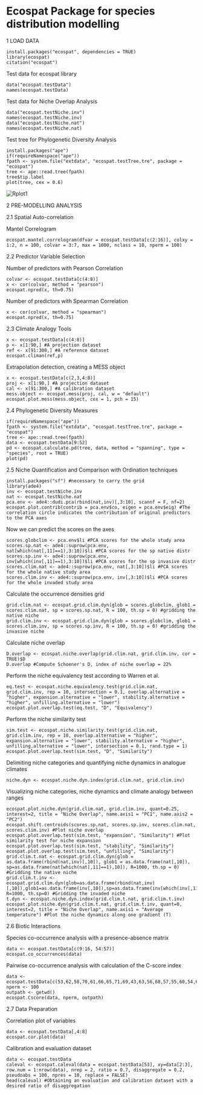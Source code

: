# Ecospat Package for species distribution modelling

1 LOAD DATA

```
install.packages("ecospat", dependencies = TRUE)
library(ecospat)
citation("ecospat")
```
Test data for ecospat library
```
data("ecospat.testData")
names(ecospat.testData)
```
Test data for Niche Overlap Analysis
```
data("ecospat.testNiche.inv")
names(ecospat.testNiche.inv)
data("ecospat.testNiche.nat")
names(ecospat.testNiche.nat)
```
Test tree for Phylogenetic Diversity Analysis
```
install.packages("ape")
if(requireNamespace("ape"))
fpath <- system.file("extdata", "ecospat.testTree.tre", package = "ecospat")
tree <- ape::read.tree(fpath)
tree$tip.label
plot(tree, cex = 0.6)
```
![Rplot1](https://github.com/user-attachments/assets/a004c030-7b66-4be0-b16c-85f3077d857f)

2 PRE-MODELLING ANALYSIS

2.1 Spatial Auto-correlation 

Mantel Correlogram 
```
ecospat.mantel.correlogram(dfvar = ecospat.testData[c(2:16)], colxy = 1:2, n = 100, colvar = 3:7, max = 1000, nclass = 10, nperm = 100)
```
2.2 Predictor Variable Selection

Number of predictors with Pearson Correlation 
```
colvar <- ecospat.testData[c(4:8)]
x <- cor(colvar, method = "pearson")
ecospat.npred(x, th=0.75)
```
Number of predictors with Spearman Correlation
```
x <- cor(colvar, method = "spearman")
ecospat.npred(x, th=0.75)
```
2.3 Climate Analogy Tools
```
x <- ecospat.testData[c(4:8)]
p <- x[1:90,] #A projection dataset
ref <- x[91:300,] #A reference dataset
ecospat.climan(ref,p)
```
Extrapolation detection, creating a MESS object 
```
x <- ecospat.testData[c(2,3,4:8)]
proj <- x[1:90,] #A projection dataset
cal <- x[91:300,] #A calibration dataset
mess.object <- ecospat.mess(proj, cal, w = "default")
ecospat.plot.mess(mess.object, cex = 1, pch = 15)
```
2.4 Phylogenetic Diversity Measures
```
if(requireNamespace("ape"))
fpath <- system.file("extdata", "ecospat.testTree.tre", package = "ecospat")
tree <- ape::read.tree(fpath)
data <- ecospat.testData[9:52]
pd <- ecospat.calculate.pd(tree, data, method = "spanning", type = "species", root = TRUE)
plot(pd)
```
2.5 Niche Quantification and Comparison with Ordination techniques
```
install.packages("sf") #necessary to carry the grid
library(ade4)
inv <- ecospat.testNiche.inv
nat <- ecospat.testNiche.nat
pca.env <- ade4::dudi.pca(rbind(nat,inv)[,3:10], scannf = F, nf=2)
ecospat.plot.contrib(contrib = pca.env$co, eigen = pca.env$eig) #The correlation circle indicates the contribution of original predictors to the PCA axes
```
Now we can predict the scores on the axes
```
scores.globclim <- pca.env$li #PCA scores for the whole study area
scores.sp.nat <- ade4::suprow(pca.env, nat[which(nat[,11]==1),3:10])$li #PCA scores for the sp native distr
scores.sp.inv <- ade4::suprow(pca.env, inv[which(inv[,11]==1),3:10])$li #PCA scores for the sp invasive distr
scores.clim.nat <- ade4::suprow(pca.env, nat[,3:10])$li #PCA scores for the whole native study area
scores.clim.inv <- ade4::suprow(pca.env, inv[,3:10])$li #PCA scores for the whole invaded study area
```
Calculate the occurrence densities grid
```
grid.clim.nat <- ecospat.grid.clim.dyn(glob = scores.globclim, glob1 = scores.clim.nat, sp = scores.sp.nat, R = 100, th.sp = 0) #gridding the native niche
grid.clim.inv <- ecospat.grid.clim.dyn(glob = scores.globclim, glob1 = scores.clim.inv, sp = scores.sp.inv, R = 100, th.sp = 0) #gridding the invasive niche
```
Calculate niche overlap 
```
D.overlap <- ecospat.niche.overlap(grid.clim.nat, grid.clim.inv, cor = TRUE)$D
D.overlap #Compute Schoener's D, index of niche overlap = 22%
```
Perform the niche equivalency test according to Warren et al.
```
eq.test <- ecospat.niche.equivalency.test(grid.clim.nat, grid.clim.inv, rep = 10, intersection = 0.1, overlap.alternative = "higher", expansion.alternative = "lower", stability.alternative = "higher", unfilling.alternative = "lower")
ecospat.plot.overlap.test(eq.test, "D", "Equivalency")
```
Perform the niche similarity test
```
sim.test <- ecospat.niche.similarity.test(grid.clim.nat, grid.clim.inv, rep = 10, overlap.alternative = "higher", expansion.alternative = "lower", stability.alternative = "higher", unfilling.alternative = "lower", intersection = 0.1, rand.type = 1)
ecospat.plot.overlap.test(sim.test, "D", "Similarity")
```
Delimiting niche categories and quantifying niche dynamics in analogue climates
```
niche.dyn <- ecospat.niche.dyn.index(grid.clim.nat, grid.clim.inv)
```
Visualizing niche categories, niche dynamics and climate analogy between ranges
```
ecospat.plot.niche.dyn(grid.clim.nat, grid.clim.inv, quant=0.25, interest=2, title = "Niche Overlap", name.axis1 = "PC1", name.axis2 = "PC2")
ecospat.shift.centroids(scores.sp.nat, scores.sp.inv, scores.clim.nat, scores.clim.inv) #Plot niche overlap
ecospat.plot.overlap.test(sim.test, "expansion", "Similarity") #Plot similarity test for niche expansion 
ecospat.plot.overlap.test(sim.test, "stability", "Similarity") 
ecospat.plot.overlap.test(sim.test, "unfilling", "Similarity")
grid.clim.t.nat <- ecospat.grid.clim.dyn(glob = as.data.frame(rbind(nat,inv)[,10]), glob1 = as.data.frame(nat[,10]), sp=as.data.frame(nat[which(nat[,11]==1),10]), R=1000, th.sp = 0) #Gridding the native niche
grid.clim.t.inv <-ecospat.grid.clim.dyn(glob=as.data.frame(rbind(nat,inv)[,10]),glob1=as.data.frame(inv[,10]),sp=as.data.frame(inv[which(inv[,11]==1),10]), R=1000, th.sp=0) #Gridding the invaded niche
t.dyn <- ecospat.niche.dyn.index(grid.clim.t.nat, grid.clim.t.inv)                                       
ecospat.plot.niche.dyn(grid.clim.t.nat, grid.clim.t.inv, quant=0, interest=2, title = "Niche Overlap", name.axis1 = "Average temperature") #Plot the niche dynamics along one gradient (T)
```
2.6 Biotic Interactions

Species co-occurrence analysis with a presence-absence matrix
```
data <- ecospat.testData[c(9:16, 54:57)]
ecospat.co_occurrences(data)
```
Pairwise co-occurrence analysis with calculation of the C-score index
```
data <- ecospat.testData[c(53,62,58,70,61,66,65,71,69,43,63,56,68,57,55,60,54,67,59,64)]
nperm <- 100
outpath <- getwd()
ecospat.Cscore(data, nperm, outpath)
```
2.7 Data Preparation 

Correlation plot of variables 
```
data <- ecospat.testData[,4:8]
ecospat.cor.plot(data)
```
Calibration and evaluation dataset
```
data <- ecospat.testData
caleval <- ecospat.caleval(data = ecospat.testData[53], xy=data[2:3], row.num = 1:nrow(data), nrep = 2, ratio = 0.7, disaggregate = 0.2, pseudoabs = 100, npres = 10, replace = FALSE)
head(caleval) #Obtaining an evaluation and calibration dataset with a desired ratio of disaggregation
```









